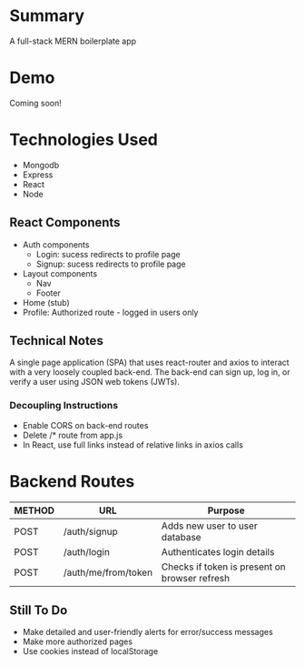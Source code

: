 # Summary
 A full-stack MERN boilerplate app

# Demo

Coming soon!

# Technologies Used
* Mongodb
* Express
* React
* Node

## React Components
* Auth components
  * Login: sucess redirects to profile page
  * Signup: sucess redirects to profile page
* Layout components
  * Nav
  * Footer
* Home (stub)
* Profile: Authorized route - logged in users only

## Technical Notes

A single page application (SPA) that uses react-router and axios to interact with a very loosely coupled back-end. The back-end can sign up, log in, or verify a user using JSON web tokens (JWTs). 

### Decoupling Instructions
* Enable CORS on back-end routes
* Delete /* route from app.js
* In React, use full links instead of relative links in axios calls

# Backend Routes
METHOD | URL | Purpose
--- | --- | ---
POST | /auth/signup | Adds new user to user database
POST | /auth/login | Authenticates login details
POST | /auth/me/from/token | Checks if token is present on browser refresh

## Still To Do
* Make detailed and user-friendly alerts for error/success messages 
* Make more authorized pages
* Use cookies instead of localStorage


